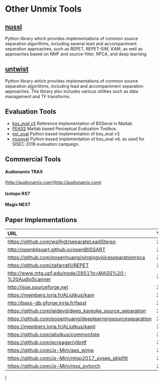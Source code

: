 # Other Unmix Tools

## [nussl](https://github.com/interactiveaudiolab/nussl)

Python library which provides implementations of common source separation algorithms, including several lead and accompaniment separation approaches, such as REPET, REPET-SIM, KAM, as well as approaches based on NMF and source-filter, RPCA, and deep learning.

## [untwist](github.com/IoSR-Surrey/untwist)
Python library which provides implementations of common source separation algorithms, including lead and accompaniment separation approaches. The library also includes various utilities such as data management and TF transforms.

## Evaluation Tools

* [bss_eval v3](http://bass-db.gforge.inria.fr/bss_eval) Reference Implementation of BSSeval in Matlab.
* [PEASS](http://bass-db.gforge.inria.fr/peass) Matlab based Perceptual Evaluation Toolbox.
* [mir_eval](https://github.com/craffel/mir_eval) Python based implementation of bss_eval v3.
* [museval](https://github.com/sigsep/sigsep-mus-eval) Python based implementation of bss_eval v4, as used for SISEC 2018 evaluation campaign.


## Commercial Tools

#### Audionamix TRAX 

[http://audionamix.com](http://audionamix.com)

#### Izotope RX7

#### Magix NEXT

## Paper Implementations

| URL                                                          | Year | License     | Language          |
| :----------------------------------------------------------- | :--- | :---------- | :---------------- |
| <https://github.com/wslihgt/separateLeadStereo>              | 2011 | GPL         | Python            |
| <http://openblissart.github.io/openBliSSART>                 | 2011 | GPL         | C/C++             |
| <https://github.com/posenhuang/singingvoiceseparationrpca>   | 2012 | Apache      | Matlab            |
| <https://github.com/zafarrafii/REPET>                        | 2013 | GPL         | Matlab/Python     |
| <http://www.mtg.upf.edu/node/2851?p=MASS%20-%20AudioScanner> | 2013 |  ?          | Matlab            |
| <http://isse.sourceforge.net>                                | 2013 | GPL         | C/C++             |
| <https://members.loria.fr/ALiutkus/kam>                      | 2014 | AGPL        | Matlab            |
| <http://bass-db.gforge.inria.fr/fasst>                       | 2014 | QPL         | C++/Python/Matlab |
| <https://github.com/jaidevd/deep_kareoke_source_separation>  | 2015 | BSD         | Matlab            |
| <https://github.com/posenhuang/deeplearningsourceseparation> | 2015 | Apache      | Matlab            |
| <https://members.loria.fr/ALiutkus/kaml>                     | 2015 | AGPL        | Matlab            |
| <https://github.com/aliutkus/commonfate>                     | 2016 | BSD         | Python            |
| <https://github.com/ecreager/vibntf>                         | 2016 | Apache      | Python            |
| <https://github.com/Js-Mim/aes_wimp>                         | 2016 | GPL         | Python            |
| <https://github.com/Js-Mim/mlsp2017_svsep_skipfilt>          | 2017 | GPL         | Python            |
| <https://github.com/Js-Mim/mss_pytorch>                      | 2017 | GPL         | Python            |
  |

